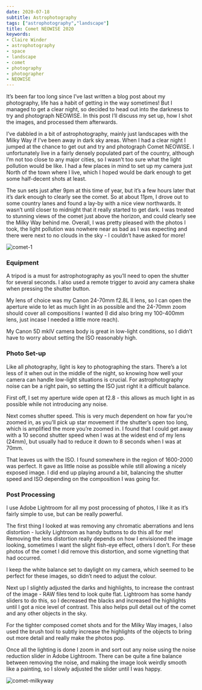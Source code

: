 ```yaml
---
date: 2020-07-18
subtitle: Astrophotography
tags: ["astrophotography","landscape"]
title: Comet NEOWISE 2020
keywords:
- Claire Winder
- astrophotography
- space
- landscape
- comet
- photography
- photographer
- NEOWISE
---
```


It’s been far too long since I’ve last written a blog post about my photography, life has a habit of getting in the way sometimes! But I managed to get a clear night, so decided to head out into the darkness to try and photograph NEOWISE. In this post I’ll discuss my set up, how I shot the images, and processed them afterwards.

I’ve dabbled in a bit of astrophotography, mainly just landscapes with the Milky Way if I’ve been away in dark sky areas. When I had a clear night I jumped at the chance to get out and try and photograph Comet NEOWISE. I unfortunately live in a fairly densely populated part of the country, although I’m not too close to any major cities, so I wasn’t too sure what the light pollution would be like. I had a few places in mind to set up my camera just North of the town where I live, which I hoped would be dark enough to get some half-decent shots at least. 

The sun sets just after 9pm at this time of year, but it’s a few hours later that it’s dark enough to clearly see the comet. So at about 11pm, I drove out to some country lanes and found a lay-by with a nice view northwards. It wasn’t until closer to midnight that it really started to get dark. I was treated to stunning views of the comet just above the horizon, and could clearly see the Milky Way behind me. Overall, I was pretty pleased with the photos I took, the light pollution was nowhere near as bad as I was expecting and there were next to no clouds in the sky - I couldn’t have asked for more!

![comet-1](/img/2020-0114.jpg)

### Equipment

A tripod is a must for astrophotography as you’ll need to open the shutter for several seconds. I also used a remote trigger to avoid any camera shake when pressing the shutter button. 

My lens of choice was my Canon 24-70mm f2.8L II lens, so I can open the aperture wide to let as much light in as possible and the 24-70mm zoom should cover all compositions I wanted (I did also bring my 100-400mm lens, just incase I needed a little more reach). 

My Canon 5D mkIV camera body is great in low-light conditions, so I didn’t have to worry about setting the ISO reasonably high.

### Photo Set-up

Like all photography, light is key to photographing the stars. There’s a lot less of it when out in the middle of the night, so knowing how well your camera can handle low-light situations is crucial. For astrophotography noise can be a right pain, so setting the ISO just right it a difficult balance. 

First off, I set my aperture wide open at f2.8 - this allows as much light in as possible while not introducing any noise. 

Next comes shutter speed. This is very much dependent on how far you’re zoomed in, as you’ll pick up star movement if the shutter’s open too long, which is amplified the more you’re zoomed in. I found that I could get away with a 10 second shutter speed when I was at the widest end of my lens (24mm), but usually had to reduce it down to 8 seconds when I was at 70mm.

That leaves us with the ISO. I found somewhere in the region of 1600-2000 was perfect. It gave as little noise as possible while still allowing a nicely exposed image. I did end up playing around a bit, balancing the shutter speed and ISO depending on the composition I was going for.

### Post Processing

I use Adobe Lightroom for all my post processing of photos, I like it as it’s fairly simple to use, but can be really powerful.

The first thing I looked at was removing any chromatic aberrations and lens distortion - luckily Lightroom as handy buttons to do this all for me! Removing the lens distortion really depends on how I envisioned the image looking, sometimes I want the slight fish-eye effect, others I don’t. For these photos of the comet I did remove this distortion, and some vignetting that had occurred.

I keep the white balance set to daylight on my camera, which seemed to be perfect for these images, so didn’t need to adjust the colour.

Next up I slightly adjusted the darks and highlights, to increase the contrast of the image - RAW files tend to look quite flat. Lightroom has some handy sliders to do this, so I decreased the blacks and increased the highlights until I got a nice level of contrast. This also helps pull detail out of the comet and any other objects in the sky.

For the tighter composed comet shots and for the Milky Way images, I also used the brush tool to subtly increase the highlights of the objects to bring out more detail and really make the photos pop.

Once all the lighting is done I zoom in and sort out any noise using the noise reduction slider in Adobe Lightroom. There can be quite a fine balance between removing the noise, and making the image look weirdly smooth like a painting, so I slowly adjusted the slider until I was happy.

![comet-milkyway](/img/neowise-milkyway.png)